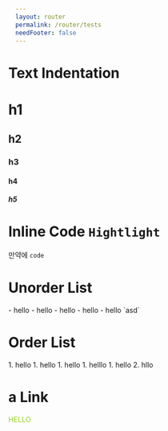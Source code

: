 ```yaml
---
layout: router
permalink: /router/tests
needFooter: false
---
```


<h1>Text Indentation</h1>
<h1>h1</h1>
<h2>h2</h2>
<h3>h3</h3>
<h4>h4</h4>
<h5>h5</h5>

<h1>Inline Code <code>Hightlight</code></h1>
만약에 <code>code</code>

<h1>Unorder List</h1>
- hello
  - hello
- hello
- hello
- hello `asd`

<h1>Order List</h1>
1. hello
  1. hello
  1. hello
  1. helllo
    1. hello
2. hllo

<h1> a Link</h1>

<style>
a {
  color: #94d31b
}

a:after {
    content: "";
    display: inline-block;
    background: url("/assets/icons/external-link-alt-solid.svg") no-repeat top right;
    width: 14px;
    height: 12px;
    color: #94d31b !important; 
}

</style>

<a>HELLO</a>
